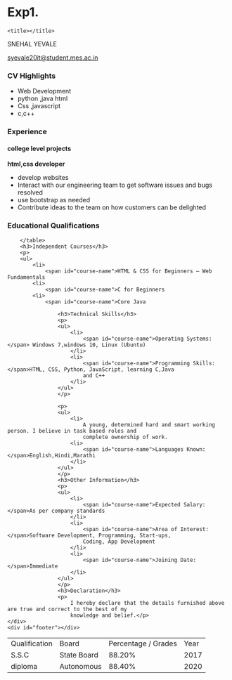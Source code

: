 # Exp1.
<html>

<head>

    <title></title>
<link rel="stylesheet" href="exp2css.css">
</head>

<body>
    <div id="header">
        <p id="name">SNEHAL YEVALE</p>
        <a href="syevale20it@student.mes.ac.in" target="_blank">
            <p id="email">syevale20it@student.mes.ac.in</p>
        </a>
    </div>
    <div class="left">
    </div>
    <div class="right">
        <h3>CV Highlights</h3>
        <p>
        <ul>
            <li>Web Development</li>
            <li>python ,java html </li>
            <li>Css ,javascript</li>
            <li>c,c++</li>
        </ul>
        </p>
        <h3>Experience</h3>
        <h4>college level projects</h4>
        <p id="job-title"><strong>html,css developer</strong></p>
        <p>
        <ul>
            <li>develop websites</li>
            <li>Interact with our engineering team to get software issues and bugs resolved</li>
            <li> use bootstrap as needed</li>
            <li>Contribute ideas to the team on how customers can be delighted</li>
        </ul>
        </p>
        <h3>Educational Qualifications</h3>
        <table>
            <tr id="heading">
                <td>Qualification</td>
                <td>Board</td>
                <td>Percentage / Grades</td>
                <td>Year</td>
            </tr>
            <tr>
                <td>S.S.C</td>
                <td>State Board</td>
                <td>88.20%</td>
                <td>2017</td>
            </tr>
            <tr>
                <td>diploma</td>
                <td>Autonomous</td>
                <td>88.40%</td>
                <td>2020</td>
            </tr>


        </table>
        <h3>Independent Courses</h3>
        <p>
        <ul>
            <li>
                <span id="course-name">HTML & CSS for Beginners – Web Fundamentals
            <li>
                <span id="course-name">C for Beginners
            <li>
                <span id="course-name">Core Java
             
                    <h3>Technical Skills</h3>
                    <p>
                    <ul>
                        <li>
                            <span id="course-name">Operating Systems:</span> Windows 7,windows 10, Linux (Ubuntu)
                        </li>
                        <li>
                            <span id="course-name">Programming Skills:</span>HTML, CSS, Python, JavaScript, learning C,Java
                            and C++
                        </li>
                    </ul>
                    </p>

                    <p>
                    <ul>
                        <li>
                            A young, determined hard and smart working person. I believe in task based roles and
                            complete ownership of work.
                        <li>
                            <span id="course-name">Languages Known:</span>English,Hindi,Marathi
                        </li> 
                    </ul>
                    </p>
                    <h3>Other Information</h3>
                    <p>
                    <ul>
                        <li>
                            <span id="course-name">Expected Salary:</span>As per company standards
                        </li>
                        <li>
                            <span id="course-name">Area of Interest:</span>Software Development, Programming, Start-ups,
                            Coding, App Development 
                        </li>
                        <li>
                            <span id="course-name">Joining Date:</span>Immediate
                        </li>
                    </ul>
                    </p>
                    <h3>Declaration</h3>
                    <p>
                        I hereby declare that the details furnished above are true and correct to the best of my
                        knowledge and belief.</p>
    </div>
    <div id="footer"></div>
</body>
</html>
